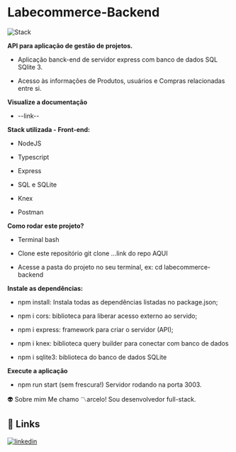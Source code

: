 # Labecommerce-Backend

![Stack](./src/img/Sem%20t%C3%ADtulo.png)

**API para aplicação de gestão de projetos.** 

- Aplicação banck-end de servidor express com banco de dados SQL SQlite 3.

- Acesso às informações de Produtos, usuários e Compras relacionadas entre si.

**Visualize a documentação**

- --link--

**Stack utilizada - Front-end:**

- NodeJS

- Typescript

- Express

- SQL e SQLite

- Knex

- Postman

**Como rodar este projeto?**

- Terminal bash

- Clone este repositório git clone ...link do repo AQUI

- Acesse a pasta do projeto no seu terminal, ex: cd labecommerce-backend

**Instale as dependências:**

- npm install: Instala todas as dependências listadas no package.json;

- npm i cors: biblioteca para liberar acesso externo ao servido;

- npm i express: framework para criar o servidor (API);

- npm i knex: biblioteca query builder para conectar com banco de dados

- npm i sqlite3: biblioteca do banco de dados SQLite

**Execute a aplicação**

- npm run start (sem frescura!)
Servidor rodando na porta 3003.

:alien: Sobre mim
Me chamo :part_alternation_mark:arcelo! Sou desenvolvedor full-stack.

## 🔗 Links

[![linkedin](https://img.shields.io/badge/linkedin-0A66C2?style=for-the-badge&logo=linkedin&logoColor=white)](https://www.linkedin.com/in/marcelo-bigaram/)
